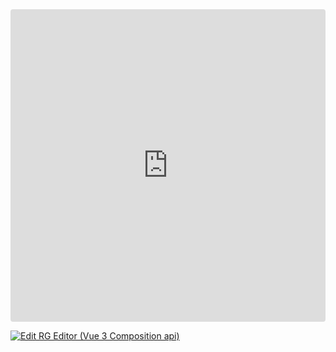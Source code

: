 <ClientOnly>
  <div class="tile">
    <iframe src="https://codesandbox.io/embed/sl8vvw?view=preview&module=%2Fsrc%2FApp.vue&hidenavigation=1"
     style="width:100%; height: 500px; border:0; border-radius: 4px; overflow:hidden;"
     title="RG Editor (Vue 3 Composition api)"
     allow="accelerometer; ambient-light-sensor; camera; encrypted-media; geolocation; gyroscope; hid; microphone; midi; payment; usb; vr; xr-spatial-tracking"
     sandbox="allow-forms allow-modals allow-popups allow-presentation allow-same-origin allow-scripts"
   ></iframe>
  </div>
</ClientOnly>

[![Edit RG Editor (Vue 3 Composition api)](https://codesandbox.io/static/img/play-codesandbox.svg)](https://codesandbox.io/p/sandbox/rg-editor-vue-3-composition-api-sl8vvw)